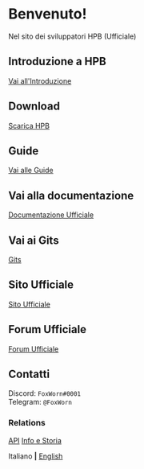 # Benvenuto!
Nel sito dei sviluppatori HPB (Ufficiale)

## Introduzione a HPB
[Vai all'Introduzione](https://dev.hpbdev.cf/intro/)

## Download
[Scarica HPB](https://dev.hpbdev.cf/download/)

## Guide
[Vai alle Guide](https://dev.hpbdev.cf/guide/index)

## Vai alla documentazione
[Documentazione Ufficiale](https://dev.hpbdev.cf/docs/base)

## Vai ai Gits
[Gits](https://dev.hpbdev.cf/gits/index)

## Sito Ufficiale
[Sito Ufficiale](https://hpbdev.cf/)

## Forum Ufficiale
[Forum Ufficiale](https://hpbdev.cf/forum/)

## Contatti
Discord: `FoxWorn#0001`<br>
Telegram: `@FoxWorn`

### Relations
[API](https://api.hpbdev.cf/extwiew/)
[Info e Storia](https://dev.hpbdev.cf/hpb)






Italiano **|** [English](https://dev.hpbdev.cf/en/)
